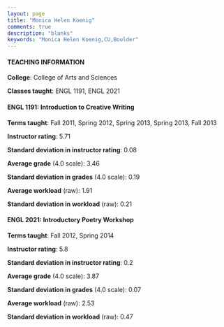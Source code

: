 ```yaml
---
layout: page
title: "Monica Helen Koenig" 
comments: true
description: "blanks"
keywords: "Monica Helen Koenig,CU,Boulder"
---
```

<head>
<script src="https://ajax.googleapis.com/ajax/libs/jquery/2.1.3/jquery.min.js"></script>
<script src="https://dl.dropboxusercontent.com/s/pc42nxpaw1ea4o9/highcharts.js?dl=0"></script>
<!-- <script src="../assets/js/highcharts.js"></script> -->
<style type="text/css">@font-face {
	font-family: "Bebas Neue";
	src: url(https://www.filehosting.org/file/details/544349/BebasNeue Regular.otf) format("opentype");
	}
	h1.Bebas { 
		font-family: "Bebas Neue", Verdana, Tahoma;
	}
</style>
</head>
	   
#### TEACHING INFORMATION

**College**: College of Arts and Sciences

**Classes taught**: ENGL 1191, ENGL 2021

#### ENGL 1191: Introduction to Creative Writing

**Terms taught**: Fall 2011, Spring 2012, Spring 2013, Spring 2013, Fall 2013

**Instructor rating**: 5.71

**Standard deviation in instructor rating**: 0.08

**Average grade** (4.0 scale): 3.46

**Standard deviation in grades** (4.0 scale): 0.19

**Average workload** (raw): 1.91

**Standard deviation in workload** (raw): 0.21

#### ENGL 2021: Introductory Poetry Workshop

**Terms taught**: Fall 2012, Spring 2014

**Instructor rating**: 5.8

**Standard deviation in instructor rating**: 0.2

**Average grade** (4.0 scale): 3.87

**Standard deviation in grades** (4.0 scale): 0.07

**Average workload** (raw): 2.53

**Standard deviation in workload** (raw): 0.47

